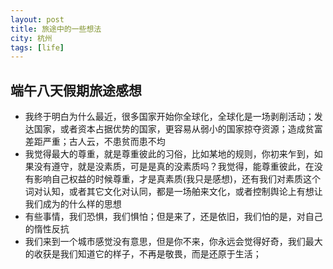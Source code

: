 ```yaml
---
layout: post
title: 旅途中的一些想法
city: 杭州 
tags: [life]
---
```




端午八天假期旅途感想
---------
+ 我终于明白为什么最近，很多国家开始你全球化，全球化是一场剥削活动；发达国家，或者资本占据优势的国家，更容易从弱小的国家掠夺资源；造成贫富差距严重；古人云，不患贫而患不均
+ 我觉得最大的尊重，就是尊重彼此的习俗，比如某地的规则，你初来乍到，如果没有遵守，就是没素质，可是是真的没素质吗？我觉得，能尊重彼此，在没有影响自己权益的时候尊重，才是真素质(我只是感想)，还有我们对素质这个词对认知，或者其它文化对认同，都是一场舶来文化，或者控制舆论上有想让我们成为的什么样的思想
+ 有些事情，我们恐惧，我们惧怕；但是来了，还是依旧，我们怕的是，对自己的惰性反抗
+ 我们来到一个城市感觉没有意思，但是你不来，你永远会觉得好奇，我们最大的收获是我们知道它的样子，不再是敬畏，而是还原于生活；
